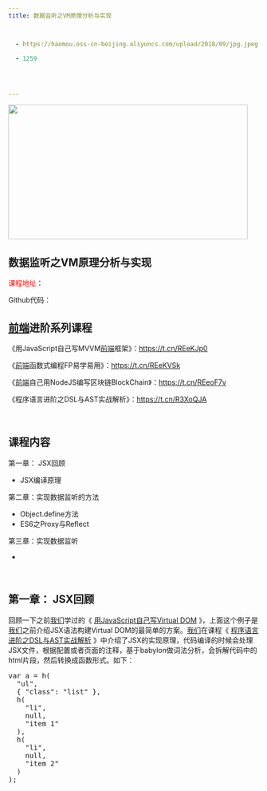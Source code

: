 ```yaml
---
title: 数据监听之VM原理分析与实现



  - https://haomou.oss-cn-beijing.aliyuncs.com/upload/2018/09/jpg.jpeg

  - 1259




---
```

<img loading="lazy" class="alignnone" src="https://haomou.oss-cn-beijing.aliyuncs.com/upload/2018/09/jpg.jpeg?x-oss-process=image/quality,q_10/resize,m_lfit,w_200" data-src="https://haomou.oss-cn-beijing.aliyuncs.com/upload/2018/09/jpg.jpeg?x-oss-process=image/format,webp" alt="" width="480" height="270" />

## 数据监听之VM原理分析与实现

  <span style="color: #ff0000;">课程地址</span>：

  Github代码：

## [前端](https://www.w3cdoc.com)进阶系列课程

《用JavaScript自己写MVVM[前端](https://www.w3cdoc.com)框架》：<https://t.cn/REeKJp0>

《[前端](https://www.w3cdoc.com)函数式编程FP易学易用》：<https://t.cn/REeKVSk>

《[前端](https://www.w3cdoc.com)自己用NodeJS编写区块链BlockChain》：<https://t.cn/REeoF7v>

《程序语言进阶之DSL与AST实战解析》：<https://t.cn/R3XoQJA>

&nbsp;

## 课程内容

第一章： JSX回顾

* JSX编译原理

第二章：实现数据监听的方法

* Object.define方法
* ES6之Proxy与Reflect

第三章：实现数据监听

*

&nbsp;

## 第一章： JSX回顾

回顾一下之前[我们](https://www.w3cdoc.com)学过的《 [用JavaScript自己写Virtual DOM][1] 》，上面这个例子是[我们](https://www.w3cdoc.com)之前介绍JSX语法构建Virtual DOM的最简单的方案。[我们](https://www.w3cdoc.com)在课程《 [程序语言进阶之DSL与AST实战解析][2] 》中介绍了JSX的实现原理，代码编译的时候会处理JSX文件，根据配置或者页面的注释，基于babylon做词法分析，会拆解代码中的html片段，然后转换成函数形式。如下：

<pre id="consoleLog">var a = h(
  "ul",
  { "class": "list" },
  h(
    "li",
    null,
    "item 1"
  ),
  h(
    "li",
    null,
    "item 2"
  )
);</pre>

 [1]: //fed123.oss-ap-southeast-2.aliyuncs.com/hanshushibianchengyuvirtualdom/
 [2]: //fed123.oss-ap-southeast-2.aliyuncs.com/chengxuyuyanjinjiezhidslyuastshizhanjiexi/
